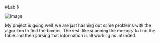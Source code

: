 #Lab 8

![Image](lab8scrn.png)

My project is going well, we are just hashing out some problems with the algorithm to find the bombs. The rest, like scanning the memory to find the table and then parsing that information is all working as intended.
